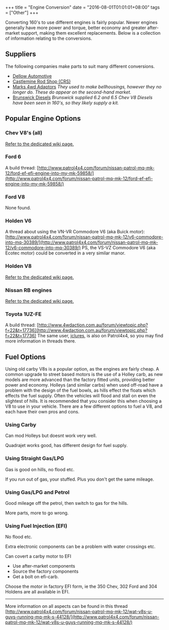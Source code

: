 +++
title = "Engine Conversion"
date = "2016-08-01T01:01:01+08:00"
tags = ["Other"]
+++

Converting 160's to use different engines is fairly popular. Newer engines generally have more power and torque, better economy and greater after-market support, making them excellent replacements. Below is a collection of information relating to the conversions.

## Suppliers

The following companies make parts to suit many different conversions.

*   [Dellow Automotive](http://www.dellowauto.com.au/main.html "http://www.dellowauto.com.au/main.html")
*   [Castlemine Rod Shop (CRS)](http://www.rodshop.com.au/nissan/nissan_patrol.htm "http://www.rodshop.com.au/nissan/nissan_patrol.htm")
*   [Marks 4wd Adaptors](http://www.marks4wd.com/press/pdf/FITS%20ALL.pdf "http://www.marks4wd.com/press/pdf/FITS%20ALL.pdf")
    _They used to make bellhousings, however they no longer do. These do appear on the second-hand market._
*   [Brunswick Diesels](http://www.brunswickdiesels.com.au/new/home.php "http://www.brunswickdiesels.com.au/new/home.php")
    _Brunswick supplied 6.2 and 6.5 Chev V8 Diesels have been seen in 160's, so they likely supply a kit._

## Popular Engine Options

### Chev V8's (all)

[Refer to the dedicated wiki page.][Wiki: chev holden v8]

### Ford 6

A build thread: [http://www.patrol4x4.com/forum/nissan-patrol-mq-mk-12/ford-ef-efi-engine-into-my-mk-59858/](http://www.patrol4x4.com/forum/nissan-patrol-mq-mk-12/ford-ef-efi-engine-into-my-mk-59858/)

### Ford V8

None found.

### Holden V6

A thread about using the VN-VR Commodore V6 (aka Buick motor): [http://www.patrol4x4.com/forum/nissan-patrol-mq-mk-12/v6-commodore-into-mq-30389/](http://www.patrol4x4.com/forum/nissan-patrol-mq-mk-12/v6-commodore-into-mq-30389/)
PS, the VS-VZ Commodore V6 (aka Ecotec motor) could be converted in a very similar manor.

### Holden V8

[Refer to the dedicated wiki page.][Wiki: chev holden v8]

### Nissan RB engines

[Refer to the dedicated wiki page.][Wiki: rb30]

### Toyota 1UZ-FE

A build thread: [http://www.4wdaction.com.au/forum/viewtopic.php?f=22&t=17736](http://www.4wdaction.com.au/forum/viewtopic.php?f=22&t=17736)
The same user, [jclures](http://www.patrol4x4.com/forum/members/jclures-2176/), is also on Patrol4x4, so you may find more information in threads there.

## Fuel Options

Using old carby V8s is a popular option, as the engines are fairly cheap. A common upgrade to street based motors is the use of a Holley carb, as new models are more advanced than the factory fitted units, providing better power and economy. Holleys (and similar carbs) when used off-road have a problem with the design of the fuel bowls, as hills effect the floats which effects the fuel supply. Often the vehicles will flood and stall on even the slightest of hills. It is recommended that you consider this when choosing a V8 to use in your vehicle. There are a few different options to fuel a V8, and each have their own pros and cons.

### Using Carby

Can mod Holleys but doesnt work very well.

Quadrajet works good, has different design for fuel supply.

### Using Straight Gas/LPG

Gas is good on hills, no flood etc.

If you run out of gas, your stuffed. Plus you don't get the same mileage.

### Using Gas/LPG and Petrol

Good mileage off the petrol, then switch to gas for the hills.

More parts, more to go wrong.

### Using Fuel Injection (EFI)

No flood etc.

Extra electronic components can be a problem with water crossings etc.

Can covert a carby motor to EFI

*   Use after-market components
*   Source the factory components
*   Get a bolt on efi-carb.

Choose the motor in factory EFI form, ie the 350 Chev, 302 Ford and 304 Holdens are all available in EFI.

* * *

More information on all aspects can be found in this thread [http://www.patrol4x4.com/forum/nissan-patrol-mq-mk-12/wat-v8s-u-guys-running-mq-mk-s-44128/](http://www.patrol4x4.com/forum/nissan-patrol-mq-mk-12/wat-v8s-u-guys-running-mq-mk-s-44128/)


[Wiki: chev holden v8]: /wiki/other/engine-conversion-gm-chev-holden-v8/
[Wiki: rb30]: /wiki/other/engine-conversion-nissan-rb30/
